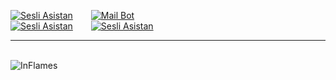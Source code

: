 [![Sesli Asistan](https://github-readme-stats.vercel.app/api/pin/?username=InFlames513&repo=Sesli-Asistan&&bg_color=151515&text_color=ffffff)](https://github.com/InFlames513/Sesli-Asistan)
&ensp;&ensp;&ensp;
[![Mail Bot](https://github-readme-stats.vercel.app/api/pin/?username=InFlames513&repo=Discord-E-posta-Do-rulama-Mail-Form&&bg_color=151515&text_color=ffffff)](https://github.com/InFlames513/Discord-E-posta-Do-rulama-Mail-Form)
<br>
[![Sesli Asistan](https://github-readme-stats.vercel.app/api/pin/?username=InFlames513&repo=Sesli-Asistan&&bg_color=151515&text_color=ffffff)](https://github.com/InFlames513/Sesli-Asistan)
&ensp;&ensp;&ensp;
[![Sesli Asistan](https://github-readme-stats.vercel.app/api/pin/?username=InFlames513&repo=Sesli-Asistan&&bg_color=151515&text_color=ffffff)](https://github.com/InFlames513/Sesli-Asistan)
<br><hr><br>
![InFlames](https://github-readme-stats.vercel.app/api/top-langs/?username=InFlames513&&title_color=daf7dc&layout=compact&text_color=daf7dc&bg_color=151515)
